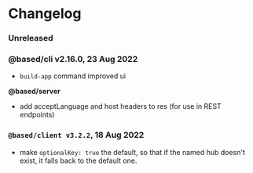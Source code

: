 # Changelog

### Unreleased

<!-- Put unrelease changes here, then when releasing, move them to a new entry with the correct date and list of changes. -->

### @based/cli v2.16.0, 23 Aug 2022

- `build-app` command improved ui

**@based/server**

- add acceptLanguage and host headers to res (for use in REST endpoints)

### `@based/client v3.2.2`, 18 Aug 2022

- make `optionalKey: true` the default, so that if the named hub doesn't exist, it falls back to the default one.
